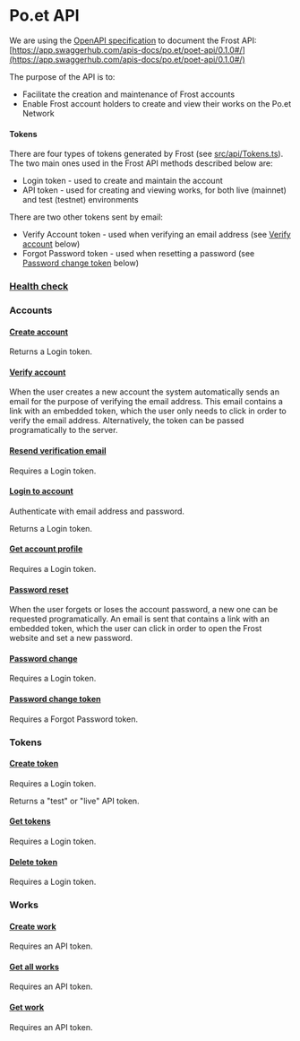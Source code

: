 # Po.et API

We are using the [OpenAPI specification](https://github.com/OAI/OpenAPI-Specification/blob/master/versions/3.0.1.md) to document the Frost API:
[https://app.swaggerhub.com/apis-docs/po.et/poet-api/0.1.0#/](https://app.swaggerhub.com/apis-docs/po.et/poet-api/0.1.0#/)

The purpose of the API is to:
- Facilitate the creation and maintenance of Frost accounts
- Enable Frost account holders to create and view their works on the Po.et Network

#### Tokens

There are four types of tokens generated by Frost (see [src/api/Tokens.ts](./src/api/Tokens.ts)). The two main ones used in the Frost API methods described below are:
- Login token - used to create and maintain the account
- API token - used for creating and viewing works, for both live (mainnet) and test (testnet) environments

There are two other tokens sent by email:
- Verify Account token - used when verifying an email address (see [Verify account](#verify-account) below)
- Forgot Password token - used when resetting a password (see [Password change token](#password-change-token) below)

### [Health check](https://app.swaggerhub.com/apis-docs/po.et/poet-api/0.1.0#/default/healthCheck)

### Accounts

#### [Create account](https://app.swaggerhub.com/apis-docs/po.et/poet-api/0.1.0#/default/createAccount)

Returns a Login token.

#### [Verify account](https://app.swaggerhub.com/apis-docs/po.et/poet-api/0.1.0#/default/verifyAccount)

When the user creates a new account the system automatically sends an email for the purpose of verifying the email address. This email contains a link with an embedded token, which the user only needs to click in order to verify the email address. Alternatively, the token can be passed programatically to the server.

#### [Resend verification email](https://app.swaggerhub.com/apis-docs/po.et/poet-api/0.1.0#/default/resendVerifyEmail)

Requires a Login token.

#### [Login to account](https://app.swaggerhub.com/apis-docs/po.et/poet-api/0.1.0#/default/loginAccount)

Authenticate with email address and password.

Returns a Login token.

#### [Get account profile](https://app.swaggerhub.com/apis-docs/po.et/poet-api/0.1.0#/default/getProfile)

Requires a Login token.

#### [Password reset](https://app.swaggerhub.com/apis-docs/po.et/poet-api/0.1.0#/default/passwordReset)

When the user forgets or loses the account password, a new one can be requested programatically. An email is sent that contains a link with an embedded token, which the user can click in order to open the Frost website and set a new password.

#### [Password change](https://app.swaggerhub.com/apis-docs/po.et/poet-api/0.1.0#/default/passwordChange)

Requires a Login token.

#### [Password change token](https://app.swaggerhub.com/apis-docs/po.et/poet-api/0.1.0#/default/passwordChangeToken)

Requires a Forgot Password token.

### Tokens

#### [Create token](https://app.swaggerhub.com/apis-docs/po.et/poet-api/0.1.0#/default/createToken)

Requires a Login token.

Returns a "test" or "live" API token.

#### [Get tokens](https://app.swaggerhub.com/apis-docs/po.et/poet-api/0.1.0#/default/getTokens)

Requires a Login token.

#### [Delete token](https://app.swaggerhub.com/apis-docs/po.et/poet-api/0.1.0#/default/deleteToken)

Requires a Login token.

### Works

#### [Create work](https://app.swaggerhub.com/apis-docs/po.et/poet-api/0.1.0#/default/createWork)

Requires an API token.

#### [Get all works](https://app.swaggerhub.com/apis-docs/po.et/poet-api/0.1.0#/default/getAllWorks)

Requires an API token.

#### [Get work](https://app.swaggerhub.com/apis-docs/po.et/poet-api/0.1.0#/default/getWork)

Requires an API token.
